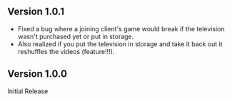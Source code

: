 ## Version 1.0.1

- Fixed a bug where a joining client's game would break if the television wasn't purchased yet or put in storage.
- Also realized if you put the television in storage and take it back out it reshuffles the videos (feature!!!).

## Version 1.0.0

Initial Release
